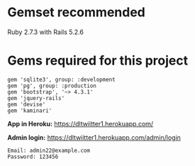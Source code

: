 # **Gemset recommended**
Ruby 2.7.3 with Rails 5.2.6

# **Gems required for this project**
```
gem 'sqlite3', group: :development
gem 'pg', group: :production
gem 'bootstrap', '~> 4.3.1'
gem 'jquery-rails' 
gem 'devise'
gem 'kaminari'
```

**App in Heroku:** https://dltwiitter1.herokuapp.com/

**Admin login:** https://dltwiitter1.herokuapp.com/admin/login
```
Email: admin22@example.com
Password: 123456
```
